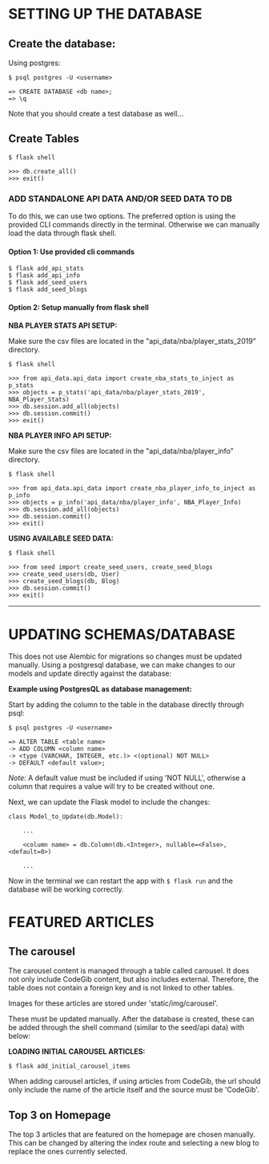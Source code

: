 # SETTING UP THE DATABASE

## Create the database:

Using postgres:

```
$ psql postgres -U <username>

=> CREATE DATABASE <db name>;
=> \q
```

Note that you should create a test database as well...

## Create Tables

```
$ flask shell

>>> db.create_all()
>>> exit()
```

### ADD STANDALONE API DATA AND/OR SEED DATA TO DB

To do this, we can use two options. The preferred option is using the provided CLI commands directly in the terminal. Otherwise we can manually load the data through flask shell.

#### Option 1: Use provided cli commands

```
$ flask add_api_stats
$ flask add_api_info
$ flask add_seed_users
$ flask add_seed_blogs
```


#### Option 2: Setup manually from flask shell

**NBA PLAYER STATS API SETUP:**

Make sure the csv files are located in the "api_data/nba/player_stats_2019" directory.

```
$ flask shell

>>> from api_data.api_data import create_nba_stats_to_inject as p_stats
>>> objects = p_stats('api_data/nba/player_stats_2019', NBA_Player_Stats)
>>> db.session.add_all(objects)
>>> db.session.commit()
>>> exit()
```


**NBA PLAYER INFO API SETUP:**

Make sure the csv files are located in the "api_data/nba/player_info" directory.

```
$ flask shell

>>> from api_data.api_data import create_nba_player_info_to_inject as p_info
>>> objects = p_info('api_data/nba/player_info', NBA_Player_Info)
>>> db.session.add_all(objects)
>>> db.session.commit()
>>> exit()
```


**USING AVAILABLE SEED DATA:**

```
$ flask shell

>>> from seed import create_seed_users, create_seed_blogs
>>> create_seed_users(db, User)
>>> create_seed_blogs(db, Blog)
>>> db.session.commit()
>>> exit()
```


---

# UPDATING SCHEMAS/DATABASE

This does not use Alembic for migrations so changes must be updated manually. Using a postgresql database, we can make changes to our models and update directly against the database:

**Example using PostgresQL as database management:**

Start by adding the column to the table in the database directly through psql:

```
$ psql postgres -U <username>

=> ALTER TABLE <table name>
-> ADD COLUMN <column name>
-> <type (VARCHAR, INTEGER, etc.)> <(optional) NOT NULL>
-> DEFAULT <default value>;
```

*Note:* A default value must be included if using 'NOT NULL', otherwise a column that requires a value will try to be created without one.


Next, we can update the Flask model to include the changes:

```
class Model_to_Update(db.Model):

    ...

    <column name> = db.Column(db.<Integer>, nullable=<False>, <default=0>)

    ...
```

Now in the terminal we can restart the app with `$ flask run` and the database will be working correctly.



# FEATURED ARTICLES

## The carousel

The carousel content is managed through a table called carousel. It does not only include CodeGib content, but also includes external. Therefore, the table does not contain a foreign key and is not linked to other tables.

Images for these articles are stored under 'static/img/carousel'.

These must be updated manually. After the database is created, these can be added through the shell command (similar to the seed/api data) with below:


**LOADING INITIAL CAROUSEL ARTICLES:**

```
$ flask add_initial_carousel_items
```

When adding carousel articles, if using articles from CodeGib, the url should only include the name of the article itself and the source must be 'CodeGib'.



## Top 3 on Homepage

The top 3 articles that are featured on the homepage are chosen manually. This can be changed by altering the index route and selecting a new blog to replace the ones currently selected.
